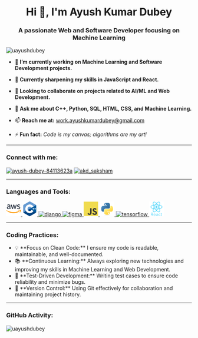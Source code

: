 <h1 align="center">Hi 👋, I'm Ayush Kumar Dubey</h1>
<h3 align="center">A passionate Web and Software Developer focusing on Machine Learning</h3>

<p align="left"> <img src="https://komarev.com/ghpvc/?username=uayushdubey&label=Profile%20views&color=0e75b6&style=flat" alt="uayushdubey" /> </p>

- 🔭 **I’m currently working on Machine Learning and Software Development projects.**

- 🌱 **Currently sharpening my skills in JavaScript and React.**

- 👯 **Looking to collaborate on projects related to AI/ML and Web Development.**

- 💬 **Ask me about C++, Python, SQL, HTML, CSS, and Machine Learning.**

- 📫 **Reach me at:** [work.ayushkumardubey@gmail.com](mailto:work.ayushkumardubey@gmail.com)

- ⚡ **Fun fact:** _Code is my canvas; algorithms are my art!_

---

<h3 align="left">Connect with me:</h3>
<p align="left">
<a href="https://linkedin.com/in/ayush-dubey-84113623a" target="blank">
<img align="center" src="https://raw.githubusercontent.com/rahuldkjain/github-profile-readme-generator/master/src/images/icons/Social/linked-in-alt.svg" alt="ayush-dubey-84113623a" height="30" width="40" /></a>
<a href="https://instagram.com/akd_saksham" target="blank">
<img align="center" src="https://raw.githubusercontent.com/rahuldkjain/github-profile-readme-generator/master/src/images/icons/Social/instagram.svg" alt="akd_saksham" height="30" width="40" /></a>
</p>

---

<h3 align="left">Languages and Tools:</h3>
<p align="left">
<a href="https://aws.amazon.com" target="_blank" rel="noreferrer">
<img src="https://raw.githubusercontent.com/devicons/devicon/master/icons/amazonwebservices/amazonwebservices-original-wordmark.svg" alt="aws" width="40" height="40"/> </a>
<a href="https://www.w3schools.com/cpp/" target="_blank" rel="noreferrer">
<img src="https://raw.githubusercontent.com/devicons/devicon/master/icons/cplusplus/cplusplus-original.svg" alt="cplusplus" width="40" height="40"/> </a>
<a href="https://www.djangoproject.com/" target="_blank" rel="noreferrer">
<img src="https://cdn.worldvectorlogo.com/logos/django.svg" alt="django" width="40" height="40"/> </a>
<a href="https://www.figma.com/" target="_blank" rel="noreferrer">
<img src="https://www.vectorlogo.zone/logos/figma/figma-icon.svg" alt="figma" width="40" height="40"/> </a>
<a href="https://developer.mozilla.org/en-US/docs/Web/JavaScript" target="_blank" rel="noreferrer">
<img src="https://raw.githubusercontent.com/devicons/devicon/master/icons/javascript/javascript-original.svg" alt="javascript" width="40" height="40"/> </a>
<a href="https://www.python.org" target="_blank" rel="noreferrer">
<img src="https://raw.githubusercontent.com/devicons/devicon/master/icons/python/python-original.svg" alt="python" width="40" height="40"/> </a>
<a href="https://www.tensorflow.org" target="_blank" rel="noreferrer">
<img src="https://www.vectorlogo.zone/logos/tensorflow/tensorflow-icon.svg" alt="tensorflow" width="40" height="40"/> </a>
<a href="https://reactjs.org/" target="_blank" rel="noreferrer">
<img src="https://raw.githubusercontent.com/devicons/devicon/master/icons/react/react-original-wordmark.svg" alt="react" width="40" height="40"/> </a>
</p>

---

<h3 align="left">Coding Practices:</h3>
<ul>
  <li>💡 **Focus on Clean Code:** I ensure my code is readable, maintainable, and well-documented.</li>
  <li>📚 **Continuous Learning:** Always exploring new technologies and improving my skills in Machine Learning and Web Development.</li>
  <li>🧪 **Test-Driven Development:** Writing test cases to ensure code reliability and minimize bugs.</li>
  <li>🔄 **Version Control:** Using Git effectively for collaboration and maintaining project history.</li>
</ul>

---

<h3 align="left">GitHub Activity:</h3>
<p><img align="center" src="https://github-readme-stats.vercel.app/api/top-langs?username=uayushdubey&show_icons=true&locale=en&layout=compact" alt="uayushdubey" /></p>
